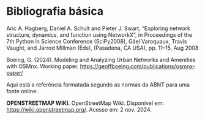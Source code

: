 # Bibliografia básica

Aric A. Hagberg, Daniel A. Schult and Pieter J. Swart, “Exploring network structure, dynamics, and function using NetworkX”, in Proceedings of the 7th Python in Science Conference (SciPy2008), Gäel Varoquaux, Travis Vaught, and Jarrod Millman (Eds), (Pasadena, CA USA), pp. 11–15, Aug 2008

Boeing, G. (2024). Modeling and Analyzing Urban Networks and Amenities with OSMnx. Working paper. https://geoffboeing.com/publications/osmnx-paper/

Aqui está a referência formatada segundo as normas da ABNT para uma fonte online:

**OPENSTREETMAP WIKI.** OpenStreetMap Wiki. Disponível em: <https://wiki.openstreetmap.org/>. Acesso em: 2 nov. 2024.